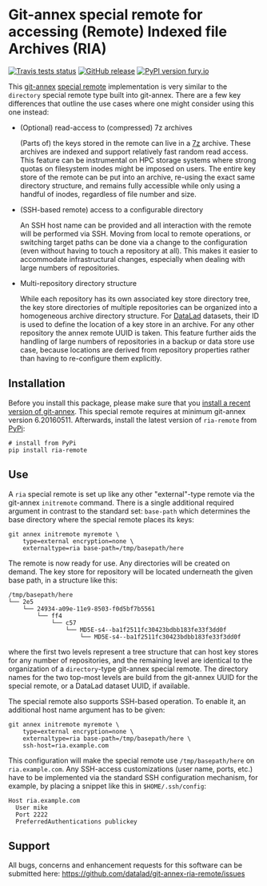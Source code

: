 # Git-annex special remote for accessing (Remote) Indexed file Archives (RIA)

[![Travis tests status](https://secure.travis-ci.org/datalad/git-annex-ria-remote.png?branch=master)](https://travis-ci.org/datalad/git-annex-ria-remote) [![GitHub release](https://img.shields.io/github/release/datalad/git-annex-ria-remote.svg)](https://GitHub.com/datalad/git-annex-ria-remote/releases/) [![PyPI version fury.io](https://badge.fury.io/py/ria-remote.svg)](https://pypi.python.org/pypi/ria-remote/)

This [git-annex](http://git-annex.branchable.com) [special
remote](http://git-annex.branchable.com/special_remotes) implementation is very
similar to the `directory` special remote type built into git-annex. There are
a few key differences that outline the use cases where one might consider using
this one instead:

- (Optional) read-access to (compressed) 7z archives

  (Parts of) the keys stored in the remote can live in a
  [7z](https://www.7-zip.org) archive. These archives are indexed and support
  relatively fast random read access. This feature can be instrumental on
  HPC storage systems where strong quotas on filesystem inodes might be imposed
  on users. The entire key store of the remote can be put into an archive, re-using
  the exact same directory structure, and remains fully accessible while only
  using a handful of inodes, regardless of file number and size.

- (SSH-based remote) access to a configurable directory

  An SSH host name can be provided and all interaction with the remote will be
  performed via SSH. Moving from local to remote operations, or switching target
  paths can be done via a change to the configuration (even without having to touch
  a repository at all). This makes it easier to accommodate infrastructural changes,
  especially when dealing with large numbers of repositories.

- Multi-repository directory structure

  While each repository has its own associated key store directory tree, the
  key store directories of multiple repositories can be organized into a homogeneous
  archive directory structure. For [DataLad](http://datalad.org) datasets, their
  ID is used to define the location of a key store in an archive. For any other
  repository the annex remote UUID is taken. This feature further aids the handling
  of large numbers of repositories in a backup or data store use case, because
  locations are derived from repository properties rather than having to re-configure
  them explicitly.


## Installation

Before you install this package, please make sure that you [install a recent
version of git-annex](https://git-annex.branchable.com/install).  This special
remote requires at minimum git-annex version 6.20160511. Afterwards,
install the latest version of `ria-remote` from
[PyPi](https://pypi.org/project/ria-remote):

    # install from PyPi
    pip install ria-remote


## Use

A `ria` special remote is set up like any other "external"-type remote via the
git-annex `initremote` command. There is a single additional required argument
in contrast to the standard set: `base-path` which determines the base
directory where the special remote places its keys:

    git annex initremote myremote \
        type=external encryption=none \
        externaltype=ria base-path=/tmp/basepath/here

The remote is now ready for use. Any directories will be created on demand.
The key store for repository will be located underneath the given base path,
in a structure like this:

    /tmp/basepath/here
    └── 2e5
        └── 24934-a09e-11e9-8503-f0d5bf7b5561
            └── ff4
                └── c57
                    └── MD5E-s4--ba1f2511fc30423bdbb183fe33f3dd0f
                        └── MD5E-s4--ba1f2511fc30423bdbb183fe33f3dd0f

where the first two levels represent a tree structure that can host key stores
for any number of repositories, and the remaining level are identical to
the organization of a `directory`-type git-annex special remote.
The directory names for the two top-most levels are build from the git-annex
UUID for the special remote, or a DataLad dataset UUID, if available.

The special remote also supports SSH-based operation. To enable it, an
additional host name argument has to be given:

    git annex initremote myremote \
        type=external encryption=none \
        externaltype=ria base-path=/tmp/basepath/here \
        ssh-host=ria.example.com

This configuration will make the special remote use `/tmp/basepath/here` on
`ria.example.com`. Any SSH-access customizations (user name, ports, etc.) have
to be implemented via the standard SSH configuration mechanism, for example, by
placing a snippet like this in `$HOME/.ssh/config`:

    Host ria.example.com
      User mike
      Port 2222
      PreferredAuthentications publickey


## Support

All bugs, concerns and enhancement requests for this software can be submitted here:
https://github.com/datalad/git-annex-ria-remote/issues
